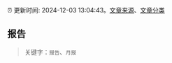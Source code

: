:alarm_clock: 更新时间: 2024-12-03 13:04:43。[文章来源](/README.md)、[文章分类](/TAGS.md)

## 报告


> 关键字：`报告`、`月报`




